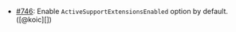 * [#746](https://github.com/rubocop/rubocop-rails/pull/746): Enable `ActiveSupportExtensionsEnabled` option by default. ([@koic][])
